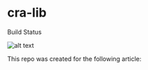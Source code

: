 # cra-lib

Build Status

![alt text](https://travis-ci.org/stokedbits/cra-lib.svg?branch=master "Travis Build Status")

This repo was created for the following article:
